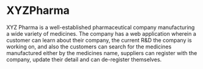 # XYZPharma
XYZ Pharma is a well-established pharmaceutical company manufacturing a wide variety of medicines. The company has a web application wherein a customer can learn about their company, the current R&amp;D the company is working on, and also the customers can search for the medicines manufactured either by the medicines name, suppliers can register with the company, update their detail and can de-register themselves.
